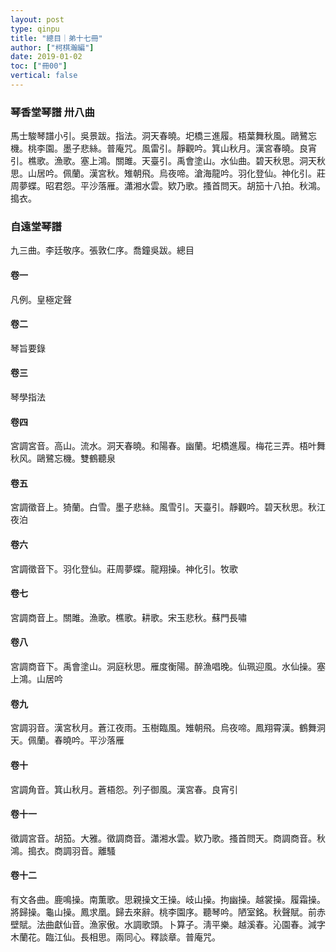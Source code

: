 ```yaml
---
layout: post
type: qinpu
title: "總目｜弟十七冊"
author: ["柯棋瀚編"]
date: 2019-01-02
toc: ["冊00"]
vertical: false
---
```


### 琴香堂琴譜 卅八曲

馬士駿琴譜小引。吳景跋。指法。洞天春曉。圯橋三進履。梧葉舞秋風。鷗鷺忘機。桃李園。墨子悲絲。普庵咒。風雷引。靜觀吟。箕山秋月。漢宮春曉。良宵引。樵歌。漁歌。塞上鴻。關雎。天臺引。禹會塗山。水仙曲。碧天秋思。洞天秋思。山居吟。佩蘭。漢宮秋。雉朝飛。烏夜啼。滄海龍吟。羽化登仙。神化引。莊周夢蝶。昭君怨。平沙落雁。瀟湘水雲。欵乃歌。搔首問天。胡笳十八拍。秋鴻。搗衣。

### 自遠堂琴譜

九三曲。李廷敬序。張敦仁序。喬鐘吳跋。總目

#### 卷一

凡例。皇極定聲

#### 卷二

琴旨要錄

#### 卷三

琴學指法

#### 卷四

宮調宮音。高山。流水。洞天春曉。和陽春。幽蘭。圯橋進履。梅花三弄。梧叶舞秋风。鷗鷺忘機。雙鶴聽泉

#### 卷五

宮調徵音上。猗蘭。白雪。墨子悲絲。風雪引。天臺引。靜觀吟。碧天秋思。秋江夜泊

#### 卷六

宮調徵音下。羽化登仙。莊周夢蝶。龍翔操。神化引。牧歌

#### 卷七

宮調商音上。關雎。漁歌。樵歌。耕歌。宋玉悲秋。蘇門長嘯

#### 卷八

宮調商音下。禹會塗山。洞庭秋思。雁度衡陽。醉漁唱晚。仙珮迎風。水仙操。塞上鴻。山居吟

#### 卷九

宮調羽音。漢宮秋月。蒼江夜雨。玉樹臨風。雉朝飛。烏夜啼。鳳翔霄漢。鶴舞洞天。佩蘭。春曉吟。平沙落雁

#### 卷十

宮調角音。箕山秋月。蒼梧怨。列子御風。漢宮春。良宵引

#### 卷十一

徵調宮音。胡笳。大雅。徵調商音。瀟湘水雲。欵乃歌。搔首問天。商調商音。秋鴻。搗衣。商調羽音。離騷

#### 卷十二

有文各曲。鹿鳴操。南薫歌。思親操文王操。岐山操。拘幽操。越裳操。履霜操。將歸操。龜山操。鳳求凰。歸去來辭。桃李園序。聽琴吟。陋室銘。秋聲賦。前赤壁賦。法曲獻仙音。漁家傲。水調歌頭。卜算子。淸平樂。越溪春。沁園春。減字木蘭花。臨江仙。長相思。兩同心。釋談章。普庵咒。

